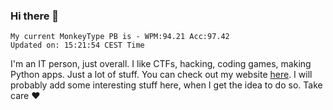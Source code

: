 ### Hi there 👋
<!-- PB START -->
```
My current MonkeyType PB is - WPM:94.21 Acc:97.42
Updated on: 15:21:54 CEST Time
```
<!-- PB END -->
I'm an IT person, just overall. I like CTFs, hacking, coding games, making Python apps. Just a lot of stuff.
You can check out my website [here](https://skill3472.github.io/).
I will probably add some interesting stuff here, when I get the idea to do so. Take care ❤️
